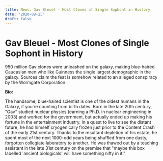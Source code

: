 ```yaml
---
title: News: Gav Bleuel - Most Clones of Single Sophont in History
date: "2020-09-25"
draft: false
---
```



# Gav Bleuel - Most Clones of Single Sophont in History


950 million Gav clones were unleashed on the galaxy, making blue-haired Caucasian men who like Guinness the single largest demographic in the galaxy. 
Sources claim the feat is somehow related to an alleged conspiracy by the Wormgate Corporation. 

**Bio:**

The handsome, blue-haired scientist is one of the oldest humans in the Galaxy, if you're counting from birth dates. 
Born in the late 20th century, "Gav" studied nuclear physics (earning a Ph.D. in nuclear engineering in 2003) and worked for the government, 
but actually ended up making his fortune in the entertainment industry. In a quest to live to see the distant future, he had himself cryogenically frozen 
just prior to the Content Crash of the early 21st century. Thanks to the resultant depletion of his estate, he spent most of the next 1000-odd years being 
shuffled from one dusty, forgotten collegiate laboratory to another. He was thawed out by a teaching assistant in the late 31st century on the premise that 
"maybe this box labelled 'ancient biologicals' will have something nifty in it."
